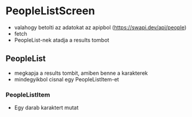 # PeopleListScreen
 - valahogy betolti az adatokat az apipbol (https://swapi.dev/api/people)
  - fetch
 - PeopleList-nek atadja a results tombot

## PeopleList
 - megkapja a results tombit, amiben benne a karakterek
 - mindegyikbol cisnal egy PeopleListItem-et

### PeopleListItem
 - Egy darab karaktert mutat